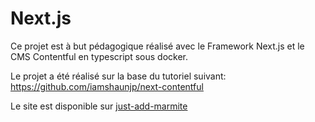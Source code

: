 # Next.js

Ce projet est à but pédagogique réalisé avec le Framework Next.js et le CMS Contentful en typescript sous docker.

Le projet a été réalisé sur la base du tutoriel suivant: https://github.com/iamshaunjp/next-contentful

Le site est disponible sur [just-add-marmite](https://justaddmarmite.benjaminnoufel.com/)
